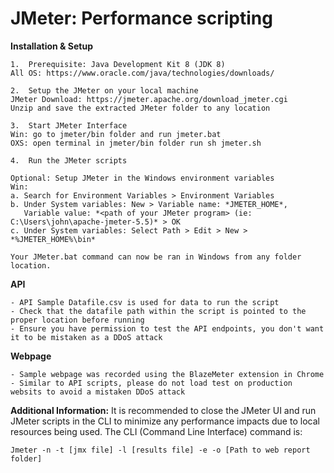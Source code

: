 # JMeter: Performance scripting

**Installation & Setup**
```
1.	Prerequisite: Java Development Kit 8 (JDK 8)
All OS: https://www.oracle.com/java/technologies/downloads/

2.	Setup the JMeter on your local machine
JMeter Download: https://jmeter.apache.org/download_jmeter.cgi
Unzip and save the extracted JMeter folder to any location

3.	Start JMeter Interface
Win: go to jmeter/bin folder and run jmeter.bat
OXS: open terminal in jmeter/bin folder run sh jmeter.sh

4.	Run the JMeter scripts

Optional: Setup JMeter in the Windows environment variables
Win: 
a. Search for Environment Variables > Environment Variables
b. Under System variables: New > Variable name: *JMETER_HOME*, 
   Variable value: *<path of your JMeter program> (ie: C:\Users\john\apache-jmeter-5.5)* > OK
c. Under System variables: Select Path > Edit > New > *%JMETER_HOME%\bin*

Your JMeter.bat command can now be ran in Windows from any folder location.
```

**API**
```
- API Sample Datafile.csv is used for data to run the script
- Check that the datafile path within the script is pointed to the proper location before running
- Ensure you have permission to test the API endpoints, you don't want it to be mistaken as a DDoS attack
```

**Webpage**
```
- Sample webpage was recorded using the BlazeMeter extension in Chrome
- Similar to API scripts, please do not load test on production websits to avoid a mistaken DDoS attack
```

**Additional Information:**
It is recommended to close the JMeter UI and run JMeter scripts in the CLI to minimize any performance impacts due to local resources being used.
The CLI (Command Line Interface) command is:

`Jmeter -n -t [jmx file] -l [results file] -e -o [Path to web report folder]`
